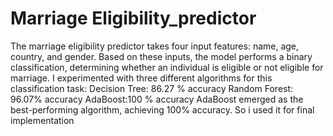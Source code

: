 # Marriage Eligibility_predictor
The marriage eligibility predictor takes four input features: name, age, country, and gender. Based on these inputs, the model performs a binary classification, determining whether an individual is eligible or not eligible for marriage.
I experimented with three different algorithms for this classification task:
Decision Tree: 86.27 % accuracy
Random Forest: 96.07% accuracy
AdaBoost:100 % accuracy
AdaBoost emerged as the best-performing algorithm, achieving 100% accuracy. So i used it for final implementation
